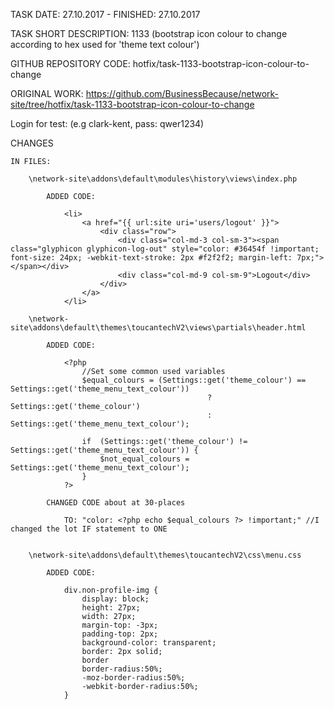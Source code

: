 TASK DATE: 27.10.2017 - FINISHED: 27.10.2017

TASK SHORT DESCRIPTION: 1133 (bootstrap icon colour to change according to hex used for 'theme text colour')

GITHUB REPOSITORY CODE: hotfix/task-1133-bootstrap-icon-colour-to-change

ORIGINAL WORK: https://github.com/BusinessBecause/network-site/tree/hotfix/task-1133-bootstrap-icon-colour-to-change

Login for test: (e.g clark-kent, pass: qwer1234)

CHANGES
 
	IN FILES: 
	
		\network-site\addons\default\modules\history\views\index.php
		
			ADDED CODE: 
			
                <li>
                    <a href="{{ url:site uri='users/logout' }}">
                        <div class="row">
                            <div class="col-md-3 col-sm-3"><span class="glyphicon glyphicon-log-out" style="color: #36454f !important; font-size: 24px; -webkit-text-stroke: 2px #f2f2f2; margin-left: 7px;"></span></div>
                            <div class="col-md-9 col-sm-9">Logout</div>
                        </div>
                    </a>
                </li>				
	
		\network-site\addons\default\themes\toucantechV2\views\partials\header.html
		
			ADDED CODE: 
			
				<?php
					//Set some common used variables
					$equal_colours = (Settings::get('theme_colour') == Settings::get('theme_menu_text_colour'))
												? Settings::get('theme_colour')
												: Settings::get('theme_menu_text_colour');
												
					if  (Settings::get('theme_colour') != Settings::get('theme_menu_text_colour')) {
						$not_equal_colours = Settings::get('theme_menu_text_colour');
					}
				?>		
			
			CHANGED CODE about at 30-places
			
				TO: "color: <?php echo $equal_colours ?> !important;" //I changed the lot IF statement to ONE
			
		
		\network-site\addons\default\themes\toucantechV2\css\menu.css
		
			ADDED CODE: 
			
				div.non-profile-img {
					display: block;
					height: 27px;
					width: 27px;	
					margin-top: -3px;
					padding-top: 2px;
					background-color: transparent;
					border: 2px solid;
					border
					border-radius:50%;
					-moz-border-radius:50%;
					-webkit-border-radius:50%;	
				}
